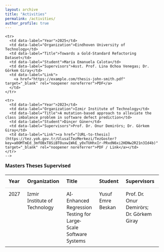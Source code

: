 ```yaml
---
layout: archive
title: "Activities"
permalink: /activities/
author_profile: true
---
```


<!-- Masters Theses Supervised table -->
<style>
  .theses-table {
    width: 100%;
    border-collapse: collapse;
    font-family: system-ui, -apple-system, "Segoe UI", Roboto, "Helvetica Neue", Arial;
    margin: 0.75rem 0;
  }

  .theses-table thead th {
    text-align: left;
    padding: 0.6rem 0.75rem;
    border-bottom: 2px solid #e6e6e6;
    font-weight: 600;
  }

  .theses-table tbody td {
    padding: 0.5rem 0.75rem;
    border-bottom: 1px solid #f0f0f0;
    vertical-align: top;
  }

  .theses-table tbody tr:last-child td {
    border-bottom: none;
  }

  .theses-table a {
    text-decoration: none;
  }

  /* Small-screen responsive: stack cells and show labels */
  @media (max-width: 720px) {
    .theses-table thead { display: none; }
    .theses-table, 
    .theses-table tbody, 
    .theses-table tr, 
    .theses-table td {
      display: block;
      width: 100%;
    }
    .theses-table tr {
      margin-bottom: 0.75rem;
      border: 1px solid #eee;
      border-radius: 6px;
      padding: 0.5rem;
    }
    .theses-table td {
      border: none;
      padding: 0.4rem 0.5rem;
    }
    .theses-table td::before {
      content: attr(data-label);
      display: inline-block;
      font-weight: 600;
      width: 7.5rem;
      min-width: 7.5rem;
    }
  }
</style>

<table class="theses-table" aria-describedby="theses-caption">
  <caption id="theses-caption" style="text-align:left; font-weight:600; padding-bottom:0.4rem;">
    Masters Theses Supervised
  </caption>

  <thead>
    <tr>
      <th scope="col">Year</th>
      <th scope="col">Organization</th>
      <th scope="col">Title</th>
      <th scope="col">Student</th>
      <th scope="col">Supervisors</th>
      <th scope="col">Link</th>
    </tr>
  </thead>

  <tbody>
    <!-- Example row: replace with your real entries -->
    <tr>
      <td data-label="Year">2027</td>
      <td data-label="Organization">Izmir Institute of Technology</td>
      <td data-label="Title">AI-Enhanced Regression Testing for Large-Scale Software Systems</td>
      <td data-label="Student">Yusuf Emre Beskan</td>
      <td data-label="Supervisors">Prof. Dr. Onur Demirörs; Dr. Görkem Giray</td>
      <td data-label="Link">Ongoing</td>
    </tr>

    <tr>
      <td data-label="Year">2025</td>
      <td data-label="Organization">Eindhoven University of Technology</td>
      <td data-label="Title">Towards a Gold-Standard Refactoring Dataset</td>
      <td data-label="Student">Maria Emanuela Calota</td>
      <td data-label="Supervisors">Asst. Prof. Lina Ochoa Venegas; Dr. Görkem Giray</td>
      <td data-label="Link">
        <a href="https://example.com/thesis-john-smith.pdf" target="_blank" rel="noopener noreferrer">PDF</a>
      </td>
    </tr>

    <tr>
      <td data-label="Year">2023</td>
      <td data-label="Organization">Izmir Institute of Technology</td>
      <td data-label="Title">A mutation-based approach to alleviate the class imbalance problem in software defect prediction</td>
      <td data-label="Student">Dinçer Güner</td>
      <td data-label="Supervisors">Prof. Dr. Onur Demirörs; Dr. Görkem Giray</td>
      <td data-label="Link"><a href="[URL-to-thesis](https://tez.yok.gov.tr/UlusalTezMerkezi/TezGoster?key=a0OMTmEd_3mfOBxT8SiBTOuxw1WkE_y0xTUHhxIr-PRxdN6xi2HDNw2R21n3Id4b)" target="_blank" rel="noopener noreferrer">PDF / Link</a></td>
    </tr>
    -->
  </tbody>
</table>

